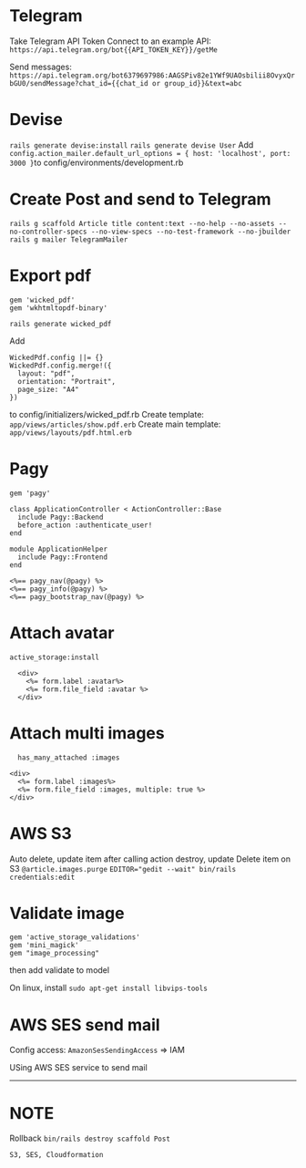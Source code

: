 # Telegram
Take Telegram API Token
Connect to an example API: ```https://api.telegram.org/bot{{API_TOKEN_KEY}}/getMe```

Send messages: ```https://api.telegram.org/bot6379697986:AAGSPiv82e1YWf9UAOsbilii8OvyxQrbGU0/sendMessage?chat_id={{chat_id or group_id}}&text=abc```

# Devise
```rails generate devise:install```
```rails generate devise User```
Add ```config.action_mailer.default_url_options = { host: 'localhost', port: 3000 }```to config/environments/development.rb

# Create Post and send to Telegram
```rails g scaffold Article title content:text --no-help --no-assets --no-controller-specs --no-view-specs --no-test-framework --no-jbuilder```
```rails g mailer TelegramMailer```

# Export pdf
```
gem 'wicked_pdf'
gem 'wkhtmltopdf-binary'
```
```rails generate wicked_pdf```

Add
```
WickedPdf.config ||= {}
WickedPdf.config.merge!({
  layout: "pdf",
  orientation: "Portrait",
  page_size: "A4"
})
```
to config/initializers/wicked_pdf.rb
Create template: ```app/views/articles/show.pdf.erb```
Create main template: ```app/views/layouts/pdf.html.erb```

# Pagy
```gem 'pagy'```
```
class ApplicationController < ActionController::Base
  include Pagy::Backend
  before_action :authenticate_user!
end
```
```
module ApplicationHelper
  include Pagy::Frontend
end
```
```
<%== pagy_nav(@pagy) %>
<%== pagy_info(@pagy) %>
<%== pagy_bootstrap_nav(@pagy) %>
```

# Attach avatar
```active_storage:install```
```
  <div>
    <%= form.label :avatar%>
    <%= form.file_field :avatar %>
  </div>
```

# Attach multi images
```  has_many_attached :images```
```
<div>
  <%= form.label :images%>
  <%= form.file_field :images, multiple: true %>
</div>
```

# AWS S3
Auto delete, update item after calling action destroy, update
Delete item on S3 ```@article.images.purge```
```EDITOR="gedit --wait" bin/rails credentials:edit```

# Validate image
```
gem 'active_storage_validations'
gem 'mini_magick'
gem "image_processing"
```
then add validate to model

On linux, install ```sudo apt-get install libvips-tools```

# AWS SES send mail
Config access: ```AmazonSesSendingAccess``` => IAM

USing AWS SES service to send mail

---
# NOTE
Rollback
```bin/rails destroy scaffold Post```

```S3, SES, Cloudformation```

